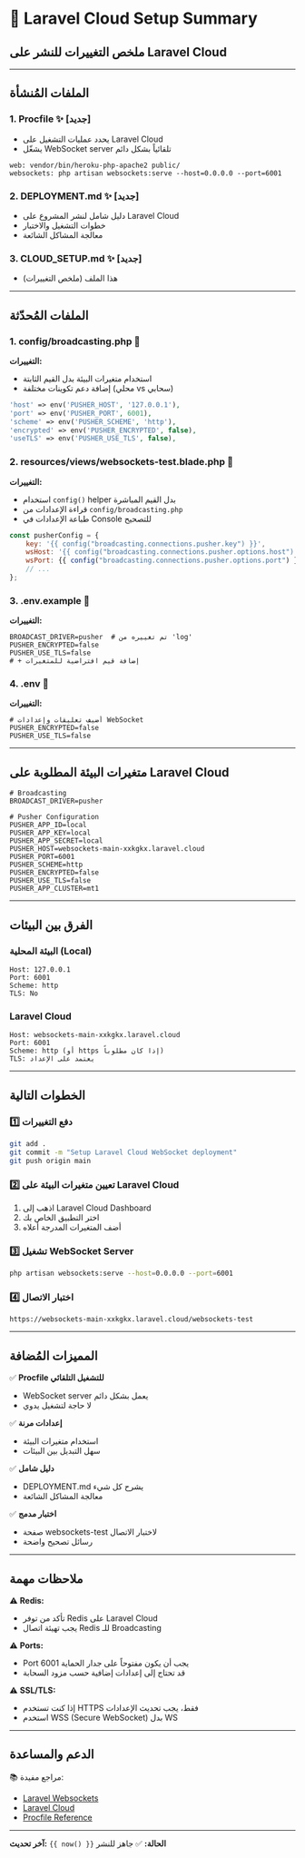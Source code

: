 # 🚀 Laravel Cloud Setup Summary

## ملخص التغييرات للنشر على Laravel Cloud

---

## الملفات المُنشأة

### 1. **Procfile** ✨ [جديد]
- يحدد عمليات التشغيل على Laravel Cloud
- يشغّل WebSocket server تلقائياً بشكل دائم
```
web: vendor/bin/heroku-php-apache2 public/
websockets: php artisan websockets:serve --host=0.0.0.0 --port=6001
```

### 2. **DEPLOYMENT.md** ✨ [جديد]
- دليل شامل لنشر المشروع على Laravel Cloud
- خطوات التشغيل والاختبار
- معالجة المشاكل الشائعة

### 3. **CLOUD_SETUP.md** ✨ [جديد]
- هذا الملف (ملخص التغييرات)

---

## الملفات المُحدّثة

### 1. **config/broadcasting.php** 🔧
**التغييرات:**
- استخدام متغيرات البيئة بدل القيم الثابتة
- إضافة دعم تكوينات مختلفة (محلي vs سحابي)

```php
'host' => env('PUSHER_HOST', '127.0.0.1'),
'port' => env('PUSHER_PORT', 6001),
'scheme' => env('PUSHER_SCHEME', 'http'),
'encrypted' => env('PUSHER_ENCRYPTED', false),
'useTLS' => env('PUSHER_USE_TLS', false),
```

### 2. **resources/views/websockets-test.blade.php** 🎨
**التغييرات:**
- استخدام `config()` helper بدل القيم المباشرة
- قراءة الإعدادات من `config/broadcasting.php`
- طباعة الإعدادات في Console للتصحيح

```javascript
const pusherConfig = {
    key: '{{ config("broadcasting.connections.pusher.key") }}',
    wsHost: '{{ config("broadcasting.connections.pusher.options.host") }}',
    wsPort: {{ config("broadcasting.connections.pusher.options.port") }},
    // ...
};
```

### 3. **.env.example** 📝
**التغييرات:**
```env
BROADCAST_DRIVER=pusher  # تم تغييره من 'log'
PUSHER_ENCRYPTED=false
PUSHER_USE_TLS=false
# + إضافة قيم افتراضية للمتغيرات
```

### 4. **.env** 📝
**التغييرات:**
```env
# أضيف تعليقات وإعدادات WebSocket
PUSHER_ENCRYPTED=false
PUSHER_USE_TLS=false
```

---

## متغيرات البيئة المطلوبة على Laravel Cloud

```env
# Broadcasting
BROADCAST_DRIVER=pusher

# Pusher Configuration
PUSHER_APP_ID=local
PUSHER_APP_KEY=local
PUSHER_APP_SECRET=local
PUSHER_HOST=websockets-main-xxkgkx.laravel.cloud
PUSHER_PORT=6001
PUSHER_SCHEME=http
PUSHER_ENCRYPTED=false
PUSHER_USE_TLS=false
PUSHER_APP_CLUSTER=mt1
```

---

## الفرق بين البيئات

### البيئة المحلية (Local)
```
Host: 127.0.0.1
Port: 6001
Scheme: http
TLS: No
```

### Laravel Cloud
```
Host: websockets-main-xxkgkx.laravel.cloud
Port: 6001
Scheme: http (أو https إذا كان مطلوباً)
TLS: يعتمد على الإعداد
```

---

## الخطوات التالية

### 1️⃣ دفع التغييرات
```bash
git add .
git commit -m "Setup Laravel Cloud WebSocket deployment"
git push origin main
```

### 2️⃣ تعيين متغيرات البيئة على Laravel Cloud
1. اذهب إلى Laravel Cloud Dashboard
2. اختر التطبيق الخاص بك
3. أضف المتغيرات المدرجة أعلاه

### 3️⃣ تشغيل WebSocket Server
```bash
php artisan websockets:serve --host=0.0.0.0 --port=6001
```

### 4️⃣ اختبار الاتصال
```
https://websockets-main-xxkgkx.laravel.cloud/websockets-test
```

---

## المميزات المُضافة

✅ **Procfile للتشغيل التلقائي**
- WebSocket server يعمل بشكل دائم
- لا حاجة لتشغيل يدوي

✅ **إعدادات مرنة**
- استخدام متغيرات البيئة
- سهل التبديل بين البيئات

✅ **دليل شامل**
- DEPLOYMENT.md يشرح كل شيء
- معالجة المشاكل الشائعة

✅ **اختبار مدمج**
- صفحة websockets-test لاختبار الاتصال
- رسائل تصحيح واضحة

---

## ملاحظات مهمة

⚠️ **Redis:**
- تأكد من توفر Redis على Laravel Cloud
- يجب تهيئة اتصال Redis للـ Broadcasting

⚠️ **Ports:**
- Port 6001 يجب أن يكون مفتوحاً على جدار الحماية
- قد تحتاج إلى إعدادات إضافية حسب مزود السحابة

⚠️ **SSL/TLS:**
- إذا كنت تستخدم HTTPS فقط، يجب تحديث الإعدادات
- استخدم WSS (Secure WebSocket) بدل WS

---

## الدعم والمساعدة

📚 مراجع مفيدة:
- [Laravel Websockets](https://beyondcode.io/docs/laravel-websockets)
- [Laravel Cloud](https://laravel.cloud/docs)
- [Procfile Reference](https://devcenter.heroku.com/articles/procfile)

---

**آخر تحديث:** `{{ now() }}`
**الحالة:** ✅ جاهز للنشر